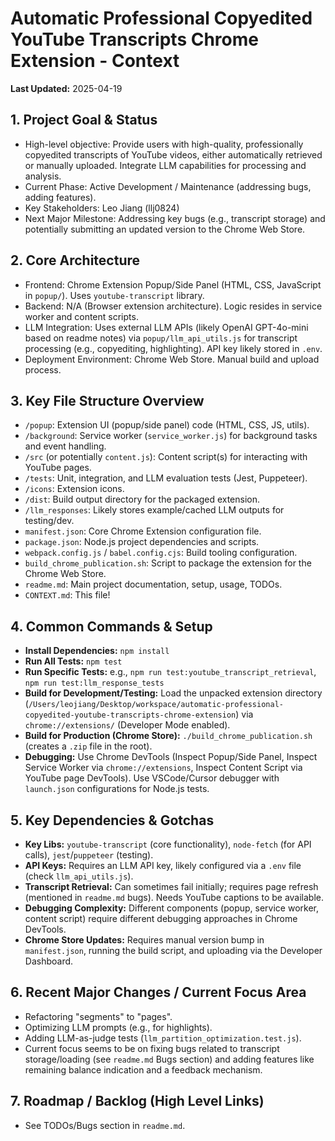 # Automatic Professional Copyedited YouTube Transcripts Chrome Extension - Context

**Last Updated:** 2025-04-19

## 1. Project Goal & Status
- High-level objective: Provide users with high-quality, professionally copyedited transcripts of YouTube videos, either automatically retrieved or manually uploaded. Integrate LLM capabilities for processing and analysis.
- Current Phase: Active Development / Maintenance (addressing bugs, adding features).
- Key Stakeholders: Leo Jiang (llj0824)
- Next Major Milestone: Addressing key bugs (e.g., transcript storage) and potentially submitting an updated version to the Chrome Web Store.

## 2. Core Architecture
- Frontend: Chrome Extension Popup/Side Panel (HTML, CSS, JavaScript in `popup/`). Uses `youtube-transcript` library.
- Backend: N/A (Browser extension architecture). Logic resides in service worker and content scripts.
- LLM Integration: Uses external LLM APIs (likely OpenAI GPT-4o-mini based on readme notes) via `popup/llm_api_utils.js` for transcript processing (e.g., copyediting, highlighting). API key likely stored in `.env`.
- Deployment Environment: Chrome Web Store. Manual build and upload process.

## 3. Key File Structure Overview
- `/popup`: Extension UI (popup/side panel) code (HTML, CSS, JS, utils).
- `/background`: Service worker (`service_worker.js`) for background tasks and event handling.
- `/src` (or potentially `content.js`): Content script(s) for interacting with YouTube pages.
- `/tests`: Unit, integration, and LLM evaluation tests (Jest, Puppeteer).
- `/icons`: Extension icons.
- `/dist`: Build output directory for the packaged extension.
- `/llm_responses`: Likely stores example/cached LLM outputs for testing/dev.
- `manifest.json`: Core Chrome Extension configuration file.
- `package.json`: Node.js project dependencies and scripts.
- `webpack.config.js` / `babel.config.cjs`: Build tooling configuration.
- `build_chrome_publication.sh`: Script to package the extension for the Chrome Web Store.
- `readme.md`: Main project documentation, setup, usage, TODOs.
- `CONTEXT.md`: This file!

## 4. Common Commands & Setup
- **Install Dependencies:** `npm install`
- **Run All Tests:** `npm test`
- **Run Specific Tests:** e.g., `npm run test:youtube_transcript_retrieval`, `npm run test:llm_response_tests`
- **Build for Development/Testing:** Load the unpacked extension directory (`/Users/leojiang/Desktop/workspace/automatic-professional-copyedited-youtube-transcripts-chrome-extension`) via `chrome://extensions/` (Developer Mode enabled).
- **Build for Production (Chrome Store):** `./build_chrome_publication.sh` (creates a `.zip` file in the root).
- **Debugging:** Use Chrome DevTools (Inspect Popup/Side Panel, Inspect Service Worker via `chrome://extensions`, Inspect Content Script via YouTube page DevTools). Use VSCode/Cursor debugger with `launch.json` configurations for Node.js tests.

## 5. Key Dependencies & Gotchas
- **Key Libs:** `youtube-transcript` (core functionality), `node-fetch` (for API calls), `jest`/`puppeteer` (testing).
- **API Keys:** Requires an LLM API key, likely configured via a `.env` file (check `llm_api_utils.js`).
- **Transcript Retrieval:** Can sometimes fail initially; requires page refresh (mentioned in `readme.md` bugs). Needs YouTube captions to be available.
- **Debugging Complexity:** Different components (popup, service worker, content script) require different debugging approaches in Chrome DevTools.
- **Chrome Store Updates:** Requires manual version bump in `manifest.json`, running the build script, and uploading via the Developer Dashboard.

## 6. Recent Major Changes / Current Focus Area
- Refactoring "segments" to "pages".
- Optimizing LLM prompts (e.g., for highlights).
- Adding LLM-as-judge tests (`llm_partition_optimization.test.js`).
- Current focus seems to be on fixing bugs related to transcript storage/loading (see `readme.md` Bugs section) and adding features like remaining balance indication and a feedback mechanism.

## 7. Roadmap / Backlog (High Level Links)
- See TODOs/Bugs section in `readme.md`.
